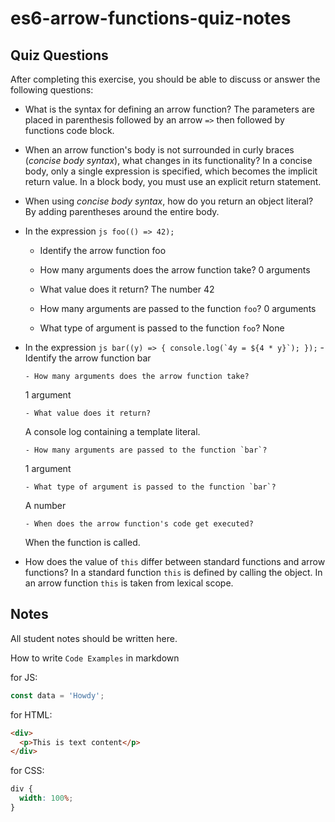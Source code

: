 # es6-arrow-functions-quiz-notes

## Quiz Questions

After completing this exercise, you should be able to discuss or answer the following questions:

- What is the syntax for defining an arrow function?
  The parameters are placed in parenthesis followed by an arrow `=>` then followed by functions code block.

- When an arrow function's body is not surrounded in curly braces (_concise body syntax_), what changes in its functionality?
  In a concise body, only a single expression is specified, which becomes the implicit return value. In a block body, you must use an explicit return statement.

- When using _concise body syntax_, how do you return an object literal?
  By adding parentheses around the entire body.

- In the expression
  `js
    foo(() => 42);
    `

  - Identify the arrow function
    foo

  - How many arguments does the arrow function take?
    0 arguments

  - What value does it return?
    The number 42

  - How many arguments are passed to the function `foo`?
    0 arguments

  - What type of argument is passed to the function `foo`?
    None

- In the expression
  `` js
    bar((y) => {
      console.log(`4y = ${4 * y}`);
    });
     `` - Identify the arrow function
  bar

      - How many arguments does the arrow function take?

  1 argument

      - What value does it return?

  A console log containing a template literal.

      - How many arguments are passed to the function `bar`?

  1 argument

      - What type of argument is passed to the function `bar`?

  A number

      - When does the arrow function's code get executed?

  When the function is called.

- How does the value of `this` differ between standard functions and arrow functions?
  In a standard function `this` is defined by calling the object. In an arrow function `this` is taken from lexical scope.

## Notes

All student notes should be written here.

How to write `Code Examples` in markdown

for JS:

```javascript
const data = 'Howdy';
```

for HTML:

```html
<div>
  <p>This is text content</p>
</div>
```

for CSS:

```css
div {
  width: 100%;
}
```
